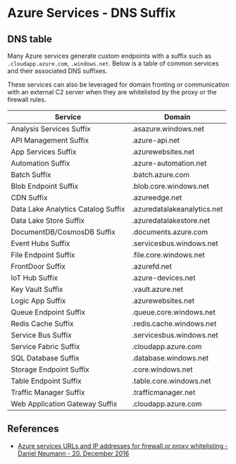 # Azure Services - DNS Suffix

## DNS table 

Many Azure services generate custom endpoints with a suffix such as `.cloudapp.azure.com`, `.windows.net`. Below is a table of common services and their associated DNS suffixes.

These services can also be leveraged for domain fronting or communication with an external C2 server when they are whitelisted by the proxy or the firewall rules.

| Service | Domain |
| --- | --- |
| Analysis Services Suffix | .asazure.windows.net |
| API Management Suffix | .azure-api.net |
| App Services Suffix | .azurewebsites.net |
| Automation Suffix | .azure-automation.net |
| Batch Suffix | .batch.azure.com |
| Blob Endpoint Suffix | .blob.core.windows.net |
| CDN Suffix | .azureedge.net |
| Data Lake Analytics Catalog Suffix | .azuredatalakeanalytics.net |
| Data Lake Store Suffix | .azuredatalakestore.net |
| DocumentDB/CosmosDB Suffix | .documents.azure.com |
| Event Hubs Suffix | .servicesbus.windows.net |
| File Endpoint Suffix | .file.core.windows.net |
| FrontDoor Suffix | .azurefd.net |
| IoT Hub Suffix | .azure-devices.net |
| Key Vault Suffix | .vault.azure.net |
| Logic App Suffix | .azurewebsites.net |
| Queue Endpoint Suffix | .queue.core.windows.net |
| Redis Cache Suffix | .redis.cache.windows.net |
| Service Bus Suffix | .servicesbus.windows.net	 |
| Service Fabric Suffix | .cloudapp.azure.com |
| SQL Database Suffix | .database.windows.net |
| Storage Endpoint Suffix | .core.windows.net |
| Table Endpoint Suffix | .table.core.windows.net |
| Traffic Manager Suffix | .trafficmanager.net |
| Web Application Gateway Suffix | .cloudapp.azure.com |


## References

* [Azure services URLs and IP addresses for firewall or proxy whitelisting - Daniel Neumann - 20. December 2016](https://www.danielstechblog.io/azure-services-urls-and-ip-addresses-for-firewall-or-proxy-whitelisting/)